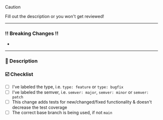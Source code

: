 > [!CAUTION]
> Fill out the description or you won't get reviewed!
---
### ‼️ Breaking Changes ‼️

<!-- Remove if NOT needed. Add a all breaking changes -->

* 

---

### 📗 Description

<!-- Add a description of what you changed. Make sure its enough detail that the reviewer does NOT need to look at the ticket (but they still should) -->

### ☑️ Checklist

- [ ] I've labeled the type, i.e. `type: feature` or `type: bugfix`
- [ ] I've labeled the semver, i.e. `semver: major`, `semver: minor` or `semver: patch`
- [ ] This change adds tests for new/changed/fixed functionality & doesn't decrease the test coverage
- [ ] The correct base branch is being used, if not `main`
